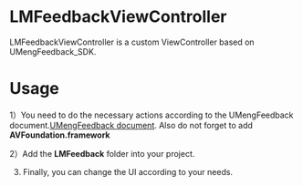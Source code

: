# LMFeedbackViewController
LMFeedbackViewController is a custom ViewController based on UMengFeedback_SDK.

# Usage

1）You need to do the necessary actions according to the UMengFeedback document.[UMengFeedback document](http://dev.umeng.com/feedback/ios/integration). Also do not forget to add **AVFoundation.framework**

2）Add the **LMFeedback** folder into your project.

3)  Finally, you can change the UI according to your needs.

